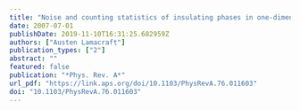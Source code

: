 ```yaml
---
title: "Noise and counting statistics of insulating phases in one-dimensional optical lattices"
date: 2007-07-01
publishDate: 2019-11-10T16:31:25.682959Z
authors: ["Austen Lamacraft"]
publication_types: ["2"]
abstract: ""
featured: false
publication: "*Phys. Rev. A*"
url_pdf: "https://link.aps.org/doi/10.1103/PhysRevA.76.011603"
doi: "10.1103/PhysRevA.76.011603"
---
```


